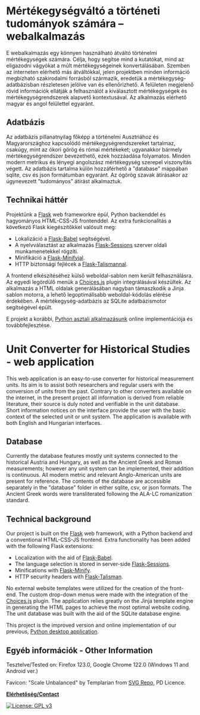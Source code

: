 # Mértékegységváltó a történeti tudományok számára – webalkalmazás

E webalkalmazás egy könnyen használható átváltó történelmi mértékegységek számára.
Célja, hogy segítse mind a kutatókat, mind az eligazodni vágyókat a múlt
mértékegységeinek konvertálásában. Szemben az interneten elérhető más átváltókkal,
jelen projektben minden információ megbízható szakirodalmi forrásból származik,
eredetük a mértékegység-adatbázisban részletesen jelölve van és ellenőrizhető.
A felületen megjelenő rövid információk ellátják a felhasználót a kiválasztott
mértékegységek és mértékegységrendszerek alapvető kontextusával. Az alkalmazás
elérhető magyar és angol felülettel egyaránt.

## Adatbázis

Az adatbázis pillanatnyilag főképp a történelmi Ausztriához és Magyarországhoz
kapcsolódó mértékegységrendszereket tartalmaz, csakúgy, mint az ókori görög és
római mértékeket; ugyanakkor bármely mértékegységrendszer bevezethető,
ezek hozzáadása folyamatos. Minden modern metrikus és lényegi angolszász mértékegység
szerepel viszonyítás végett. Az adatbázis tartalma külön hozzáférhető a "database"
mappában sqlite, csv és json formátumban egyaránt. Az ógörög szavak átírásakor
az úgynevezett "tudományos" átírást alkalmaztuk.

## Technikai háttér

Projektünk a [Flask](https://github.com/pallets/flask/) web frameworkre épül,
Python backenddel és hagyományos HTML-CSS-JS frontenddel.
Az extra funkcionalitás a következő Flask kiegészítőkkel valósult meg:

- Lokalizáció a [Flask-Babel](https://github.com/python-babel/flask-babel) segítségével.
- A nyelvválasztást az alkalmazás [Flask-Sessions](https://github.com/pallets-eco/flask-session) szerver oldali munkamenetekkel rögzíti.
- Minifikáció a [Flask-Minifyjal](https://github.com/mrf345/flask_minify).
- HTTP biztonsági fejlécek a [Flask-Talismannal](https://github.com/GoogleCloudPlatform/flask-talisman).

A frontend elkészítéséhez külső weboldal-sablon nem került felhasználásra. Az
egyedi legördülő menük a [Choices.js](https://github.com/Choices-js/Choices)
plugin integrálásával készültek. Az alkalmazás a HTML oldalak generálásában
nagyban támaszkodik a Jinja sablon motorra, a lehető legoptimálisabb weboldal-kódolás elérése érdekében.
A mértékegység-adatbázis az SQLite adatbázismotor segítségével épült.

E projekt a korábbi, [Python asztali alkalmazásunk](https://github.com/OperaVaria/unit-converter)
online implementációja és továbbfejlesztése.

# Unit Converter for Historical Studies - web application

This web application is an easy-to-use converter for historical measurement units.
Its aim is to assist both researchers and regular users with the conversion of units
from the past. Contrary to other converters available on the internet,
in the present project all information is derived from reliable literature,
their source is duly noted and verifiable in the unit database. Short information
notices on the interface provide the user with the basic context of the selected
unit or unit system. The application is available with both English
and Hungarian interfaces.

## Database

Currently the database features mostly unit systems connected to the historical
Austria and Hungary, as well as the Ancient Greek and Roman measurements;
however any unit system can be implemented, their addition is continuous.
All modern metric and relevant Anglo-American units are present for reference.
The contents of the database are accessible separately in the "database" folder
in either sqlite, csv, or json formats. The Ancient Greek words were transliterated
following the ALA-LC romanization standard.

## Technical background

Our project is built on the [Flask](https://github.com/pallets/flask/) web framework,
with a Python backend and a conventional HTML-CSS-JS frontend.
Extra functionality has been added with the following Flask extensions:

- Localization with the aid of [Flask-Babel](https://github.com/python-babel/flask-babel).
- The language selection is stored in server-side [Flask-Sessions](https://github.com/pallets-eco/flask-session).
- Minifications with [Flask-Minify](https://github.com/mrf345/flask_minify).
- HTTP security headers with [Flask-Talisman](https://github.com/GoogleCloudPlatform/flask-talisman).

No external website templates were utilized for the creation of the front-end.
The custom drop-down menus were made with the integration of the
[Choices.js](https://github.com/Choices-js/Choices) plugin.
The application relies greatly on the Jinja template engine in
generating the HTML pages to achieve the most optimal website coding. The unit
database was built with the aid of the SQLite database engine.

This project is the improved version and online implementation of our previous,
[Python desktop application](https://github.com/OperaVaria/unit-converter).

## Egyéb információk - Other Information

Tesztelve/Tested on: Firefox 123.0, Google Chrome 122.0 (Windows 11 and Android ver.)

Favicon: "Scale Unbalanced" by Templarian from [SVG Repo](https://www.svgrepo.com/svg/370577/scale-unbalanced), PD Licence.

**[Elérhetőség/Contact](mailto:lcs_it@proton.me)**

[![License: GPL v3](https://img.shields.io/badge/License-GPLv3-blue.svg)](https://www.gnu.org/licenses/gpl-3.0)
